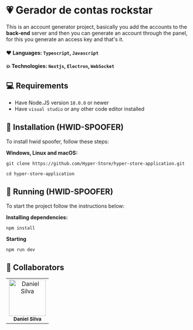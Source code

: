 # 💗 Gerador de contas rockstar
This is an account generator project, basically you add the accounts to the **back-end** server and then you can generate an account through the panel, for this you generate an access key and that's it.

#### **❤️ Languages:** `Typescript`, `Javascript`

#### **💥 Technologies**: `Nextjs`, `Electron`, `WebSocket`

## 💻 Requirements

* Have Node.JS version `18.0.0` or newer
* Have `visual studio` or any other code editor installed

## 🚀 Installation (HWID-SPOOFER)

To install hwid spoofer, follow these steps:

**Windows, Linux and macOS:**
```
git clone https://github.com/Hyper-Store/hyper-store-application.git
```

```
cd hyper-store-application
```

## 💾 Running (HWID-SPOOFER)

To start the project follow the instructions below:

**Installing dependencies:**
```
npm install
```

**Starting**
```
npm run dev
```

## 🤝 Collaborators
<table>
  <tr>
    <td align="center">
      <a href="https://github.com/Daniel-D3V">
        <img src="https://avatars.githubusercontent.com/u/103064271?v=4" width="100px;" alt="Daniel Silva"/><br>
        <sub>
          <b>Daniel Silva</b>
        </sub>
      </a>
    </td>
  </tr>
</table>

